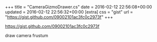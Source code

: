 +++
title = "CameraGizmoDrawer.cs"
date = 2016-02-12 22:56:08+00:00
updated = 2016-02-12 22:56:32+00:00
[extra]
css = "gist"
url = "https://gist.github.com/09002101ac3fc0c2973f"
+++

<https://gist.github.com/09002101ac3fc0c2973f>

draw camera frustum

